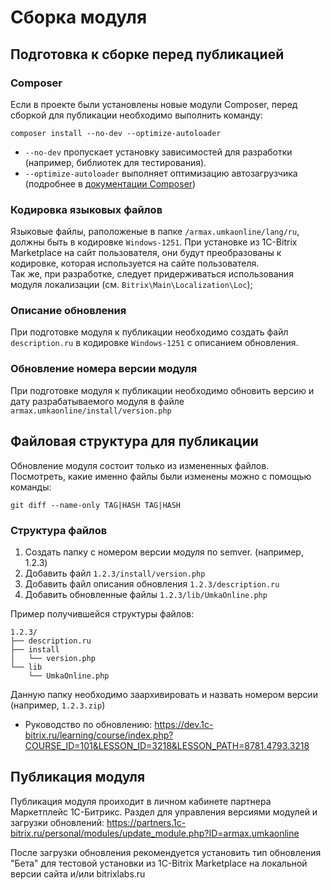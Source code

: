 # Сборка модуля

## Подготовка к сборке перед публикацией

### Composer
Если в проекте были установлены новые модули Composer, перед сборкой для публикации необходимо выполнить команду:
```
composer install --no-dev --optimize-autoloader
```
*  `--no-dev` пропускает установку зависимостей для разработки (например, библиотек для тестирования).  
*  `--optimize-autoloader` выполняет оптимизацию автозагрузчика (подробнее в [документации Composer](https://getcomposer.org/doc/articles/autoloader-optimization.md))

### Кодировка языковых файлов
Языковые файлы, раположеные в папке `/armax.umkaonline/lang/ru`, должны быть в кодировке `Windows-1251`. При установке из 1C-Bitrix Marketplace на сайт пользователя, они будут преобразованы к кодировке, которая используется на сайте пользователя.  
Так же, при разработке, следует придерживаться использования модуля локализации (см. `Bitrix\Main\Localization\Loc`);

### Описание обновления
При подготовке модуля к публикации необходимо создать файл `description.ru` в кодировке `Windows-1251` с описанием обновления.

### Обновление номера версии модуля
При подготовке модуля к публикации необходимо обновить версию и дату разрабатываемого модуля в файле `armax.umkaonline/install/version.php`

## Файловая структура для публикации
Обновление модуля состоит только из измененных файлов.  
Посмотреть, какие именно файлы были изменены можно с помощью команды:
```
git diff --name-only TAG|HASH TAG|HASH
```

### Структура файлов
  1. Создать папку с номером версии модуля по semver. (например, 1.2.3)
  2. Добавить файл `1.2.3/install/version.php`
  3. Добавить файл описания обновления `1.2.3/description.ru`
  4. Добавить обновленные файлы `1.2.3/lib/UmkaOnline.php`

Пример получившейся структуры файлов:
```
1.2.3/
├── description.ru
├── install
│   └── version.php
└── lib
    └── UmkaOnline.php
```

Данную папку необходимо заархивировать и назвать номером версии (например, `1.2.3.zip`)

* Руководство по обновлению: https://dev.1c-bitrix.ru/learning/course/index.php?COURSE_ID=101&LESSON_ID=3218&LESSON_PATH=8781.4793.3218

## Публикация модуля

Публикация модуля проиходит в личном кабинете партнера Маркетплейс 1С-Битрикс.
Раздел для управления версиями модулей и загрузки обновлений: https://partners.1c-bitrix.ru/personal/modules/update_module.php?ID=armax.umkaonline

После загрузки обновления рекомендуется установить тип обновления "Бета" для тестовой установки из 1C-Bitrix Marketplace на локальной версии сайта и/или bitrixlabs.ru